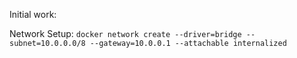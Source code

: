 Initial work:

Network Setup:
`docker network create --driver=bridge --subnet=10.0.0.0/8 --gateway=10.0.0.1 --attachable internalized`

